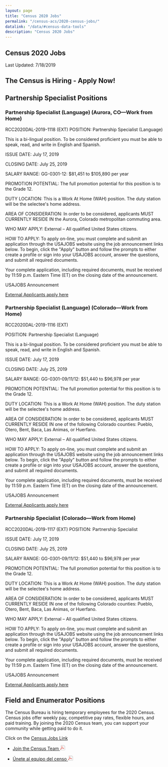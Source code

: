 ```yaml
---
layout: page
title: "Census 2020 Jobs"
permalink: "/census-acs/2020-census-jobs/"
datalink: "/data/#census-data-tools"
description: "Census 2020 Jobs"
---
```


## Census 2020 Jobs

Last Updated: 7/18/2019

## The Census is Hiring - Apply Now!

## Partnership Specialist Positions

### Partnership Specialist (Language) (Aurora, CO—Work from Home)

RCC2020DAL-2019-1118 (EXT)
POSITION: Partnership Specialist (Language)

This is a bi-lingual position. To be considered proficient you must be able to speak, read, and write in English and Spanish.<br>

ISSUE DATE: July 17, 2019<br>

CLOSING DATE: July 25, 2019<br>

SALARY RANGE: GG-0301-12:  $81,451 to $105,890 per year<br>

PROMOTION POTENTIAL: The full promotion potential for this position is to the Grade 12.<br>

DUTY LOCATION: This is a Work At Home (WAH) position. The duty station will be the selectee's home address.<br>

AREA OF CONSIDERATION: In order to be considered, applicants MUST CURRENTLY RESIDE IN the Aurora, Colorado metropolitan commuting area.<br>

WHO MAY APPLY: External – All qualified United States citizens.<br>

HOW TO APPLY: To apply on-line, you must complete and submit an application through the USAJOBS website using the job announcement links below. To begin, click the "Apply" button and follow the prompts to either create a profile or sign into your USAJOBS account, answer the questions, and submit all required documents.<br>

Your complete application, including required documents, must be received by 11:59 p.m. Eastern Time (ET) on the closing date of the announcement.<br>

USAJOBS Announcement<br>

[External Applicants apply here](https://www.usajobs.gov/GetJob/ViewDetails/539516800?#)

### Partnership Specialist (Language) (Colorado—Work from Home)
RCC2020DAL-2019-1116 (EXT)

POSITION: Partnership Specialist (Language)


This is a bi-lingual position. To be considered proficient you must be able to speak, read, and write in English and Spanish.

ISSUE DATE: July 17, 2019

CLOSING DATE: July 25, 2019

SALARY RANGE: GG-0301-09/11/12:  $51,440 to $96,978 per year

PROMOTION POTENTIAL: The full promotion potential for this position is to the Grade 12.


DUTY LOCATION: This is a Work At Home (WAH) position. The duty station will be the selectee's home address.

AREA OF CONSIDERATION: In order to be considered, applicants MUST CURRENTLY RESIDE IN one of the following Colorado counties:  Pueblo, Otero, Bent, Baca, Las Animas, or Huerfano.

WHO MAY APPLY: External – All qualified United States citizens.


HOW TO APPLY: To apply on-line, you must complete and submit an application through the USAJOBS website using the job announcement links below. To begin, click the "Apply" button and follow the prompts to either create a profile or sign into your USAJOBS account, answer the questions, and submit all required documents.


Your complete application, including required documents, must be received by 11:59 p.m. Eastern Time (ET) on the closing date of the announcement.


USAJOBS Announcement

[External Applicants apply here](https://www.usajobs.gov/GetJob/ViewDetails/539516200?#)

### Partnership Specialist (Colorado—Work from Home)

RCC2020DAL-2019-1117 (EXT)
POSITION: Partnership Specialist  

ISSUE DATE: July 17, 2019

CLOSING DATE: July 25, 2019

SALARY RANGE: GG-0301-09/11/12:  $51,440 to $96,978 per year

PROMOTION POTENTIAL: The full promotion potential for this position is to the Grade 12.


DUTY LOCATION: This is a Work At Home (WAH) position. The duty station will be the selectee's home address.

AREA OF CONSIDERATION: In order to be considered, applicants MUST CURRENTLY RESIDE IN one of the following Colorado counties:  Pueblo, Otero, Bent, Baca, Las Animas, or Huerfano.

WHO MAY APPLY: External – All qualified United States citizens.


HOW TO APPLY: To apply on-line, you must complete and submit an application through the USAJOBS website using the job announcement links below. To begin, click the "Apply" button and follow the prompts to either create a profile or sign into your USAJOBS account, answer the questions, and submit all required documents.

Your complete application, including required documents, must be received by 11:59 p.m. Eastern Time (ET) on the closing date of the announcement.

USAJOBS Announcement

[External Applicants apply here](https://www.usajobs.gov/GetJob/ViewDetails/539516600?#)


## Field and Enumerator Positions
The Census Bureau is hiring temporary employees for the 2020 Census. Census jobs offer weekly pay, competitive pay rates, flexible hours, and paid training. By joining the 2020 Census team, you can support your community while getting paid to do it.  

Click on the [Census Jobs Link](https://2020census.gov/jobs?utm_campaign=20190228msc20s1ccrcrsc&utm_medium=email&utm_source=govdelivery)

* [Join the Census Team ![pdf](/images/page_white_acrobat.png 'download pdf file')](https://drive.google.com/open?id=1qNtXrjcCS9ctbpR5J-lfc1eBvC3bDJ6h)

* [Únete al equipo del censo ![pdf](/images/page_white_acrobat.png 'descargar archivo pdf')](https://drive.google.com/open?id=1dazKUFOSc1EtuAMk1xgyjco8Ec7Uqk5L) 
